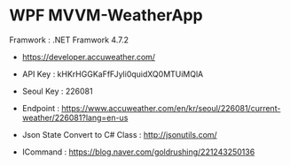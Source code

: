 # WPF MVVM-WeatherApp

Framwork :  .NET Framwork 4.7.2

- https://developer.accuweather.com/
- API Key :  kHKrHGGKaFfFJyli0quidXQ0MTUiMQlA
- Seoul Key : 226081
- Endpoint : https://www.accuweather.com/en/kr/seoul/226081/current-weather/226081?lang=en-us

- Json State Convert to C# Class : http://jsonutils.com/

- ICommand : https://blog.naver.com/goldrushing/221243250136
